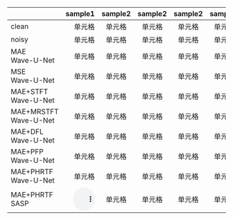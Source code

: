 |       | sample1 | sample2 | sample2 | sample2 | sample2 | sample2 |
| :-----| ----: | :----: | :----: | :----: | :----: | :----: |
| clean | 单元格 | 单元格 | 单元格 | 单元格 | 单元格 | 单元格 |
| noisy | 单元格 | 单元格 | 单元格 | 单元格 | 单元格 | 单元格 |
| MAE <br> Wave-U-Net | 单元格 | 单元格 | 单元格 | 单元格 | 单元格 | 单元格 |
| MSE <br> Wave-U-Net | 单元格 | 单元格 | 单元格 | 单元格 | 单元格 | 单元格 |
| MAE+STFT <br> Wave-U-Net | 单元格 | 单元格 | 单元格 | 单元格 | 单元格 | 单元格 |
| MAE+MRSTFT <br> Wave-U-Net | 单元格 | 单元格 | 单元格 | 单元格 | 单元格 | 单元格 |
| MAE+DFL <br> Wave-U-Net | 单元格 | 单元格 | 单元格 | 单元格 | 单元格 | 单元格 |
| MAE+PFP <br> Wave-U-Net | 单元格 | 单元格 | 单元格 | 单元格 | 单元格 | 单元格 |
| MAE+PHRTF <br> Wave-U-Net | 单元格 | 单元格 | 单元格 | 单元格 | 单元格 | 单元格 |
| MAE+PHRTF <br> SASP | <audio  style="width:50px;" src="./audios/p232_001.wav" controls="controls"/>| 单元格 | 单元格 | 单元格 | 单元格 | 单元格 |
